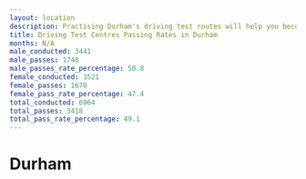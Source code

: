 ```yaml
---
layout: location
description: Practising Durham's driving test routes will help you become more confident in your gear-changing abilities.
title: Driving Test Centres Passing Rates in Durham
months: N/A
male_conducted: 3441
male_passes: 1748
male_passes_rate_percentage: 50.8
female_conducted: 3521
female_passes: 1670
female_pass_rate_percentage: 47.4
total_conducted: 6964
total_passes: 3418
total_pass_rate_percentage: 49.1
---
```


# Durham
